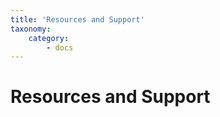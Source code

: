 ```yaml
---
title: 'Resources and Support'
taxonomy:
    category:
        - docs
---
```


# Resources and Support